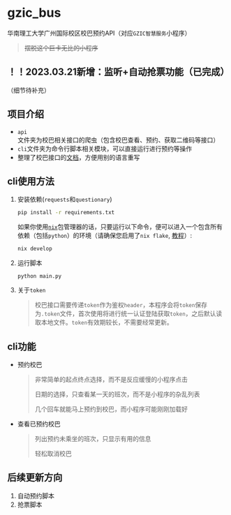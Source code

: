 # gzic_bus

华南理工大学广州国际校区校巴预约API（对应`GZIC智慧服务`小程序）
> ~~摆脱这个巨卡无比的小程序~~

## ！！2023.03.21新增：监听+自动抢票功能（已完成）
（细节待补充）

## 项目介绍

- `api`文件夹为校巴相关接口的爬虫（包含校巴查看、预约、获取二维码等接口）
- `cli`文件夹为命令行脚本相关模块，可以直接运行进行预约等操作
- 整理了校巴接口的[文档](docs/%E6%8E%A5%E5%8F%A3%E6%96%87%E6%A1%A3.md)，方便用别的语言重写

## cli使用方法

1. 安装依赖(`requests`和`questionary`)
    ```bash
    pip install -r requirements.txt
    ```

    如果你使用[`nix`](https://nixos.org/)包管理器的话，只要运行以下命令，便可以进入一个包含所有依赖（包括`python`）的环境（请确保您启用了`nix flake`, [教程](https://nixos.wiki/wiki/Flakes)）:
    ```bash
    nix develop
    ```
    
2. 运行脚本
    ```
    python main.py
    ```

3. 关于`token`
    > 校巴接口需要传递`token`作为鉴权`header`，本程序会将`token`保存为`.token`文件，首次使用将进行统一认证登陆获取`token`，之后默认读取本地文件。`token`有效期较长，不需要经常更新。

## cli功能

- 预约校巴 
    > 非常简单的起点终点选择，而不是反应缓慢的小程序点击
    >
    > 日期的选择，只查看某一天的班次，而不是小程序的杂乱列表
    >
    > 几个回车就能马上预约到校巴，而小程序可能刚刚加载好

- 查看已预约校巴
    > 列出预约未乘坐的班次，只显示有用的信息
    >
    > 轻松取消校巴

## 后续更新方向

1. 自动预约脚本
2. 抢票脚本
